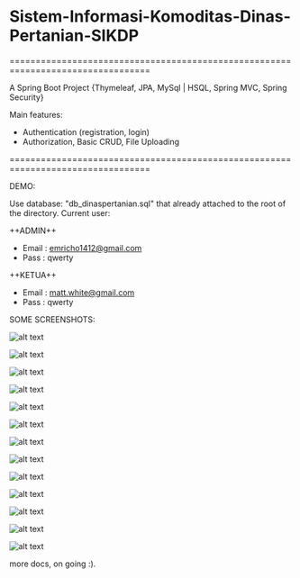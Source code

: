 # Sistem-Informasi-Komoditas-Dinas-Pertanian-SIKDP
=================================================================================

A Spring Boot Project {Thymeleaf, JPA, MySql | HSQL, Spring MVC, Spring Security} 

Main features: 
- Authentication (registration, login) 
- Authorization, Basic CRUD, File Uploading

=================================================================================

DEMO:

Use database: "db_dinaspertanian.sql" that already attached to the root of the directory.
Current user: 

++ADMIN++
- Email : emricho1412@gmail.com 
- Pass  : qwerty

++KETUA++
- Email : matt.white@gmail.com 
- Pass  : qwerty

SOME SCREENSHOTS:

![alt text](https://github.com/RychEmrycho/Sistem-Informasi-Komoditas-Dinas-Pertanian-SIKDP/blob/master/screenshots/Screenshot%20from%202018-12-26%2016-25-10.png)

![alt text](https://github.com/RychEmrycho/Sistem-Informasi-Komoditas-Dinas-Pertanian-SIKDP/blob/master/screenshots/Screenshot%20from%202018-12-26%2016-27-02.png)

![alt text](https://github.com/RychEmrycho/Sistem-Informasi-Komoditas-Dinas-Pertanian-SIKDP/blob/master/screenshots/Screenshot%20from%202018-12-26%2016-27-15.png)

![alt text](https://github.com/RychEmrycho/Sistem-Informasi-Komoditas-Dinas-Pertanian-SIKDP/blob/master/screenshots/Screenshot%20from%202018-12-26%2016-27-33.png)

![alt text](https://github.com/RychEmrycho/Sistem-Informasi-Komoditas-Dinas-Pertanian-SIKDP/blob/master/screenshots/Screenshot%20from%202018-12-26%2016-27-51.png)

![alt text](https://github.com/RychEmrycho/Sistem-Informasi-Komoditas-Dinas-Pertanian-SIKDP/blob/master/screenshots/Screenshot%20from%202018-12-26%2016-28-02.png)

![alt text](https://github.com/RychEmrycho/Sistem-Informasi-Komoditas-Dinas-Pertanian-SIKDP/blob/master/screenshots/Screenshot%20from%202018-12-26%2016-28-26.png)

![alt text](https://github.com/RychEmrycho/Sistem-Informasi-Komoditas-Dinas-Pertanian-SIKDP/blob/master/screenshots/Screenshot%20from%202018-12-26%2016-28-32.png)

![alt text](https://github.com/RychEmrycho/Sistem-Informasi-Komoditas-Dinas-Pertanian-SIKDP/blob/master/screenshots/Screenshot%20from%202018-12-26%2016-28-37.png)

![alt text](https://github.com/RychEmrycho/Sistem-Informasi-Komoditas-Dinas-Pertanian-SIKDP/blob/master/screenshots/Screenshot%20from%202018-12-26%2016-28-56.png)

![alt text](https://github.com/RychEmrycho/Sistem-Informasi-Komoditas-Dinas-Pertanian-SIKDP/blob/master/screenshots/Screenshot%20from%202018-12-26%2016-28-59.png)

![alt text](https://github.com/RychEmrycho/Sistem-Informasi-Komoditas-Dinas-Pertanian-SIKDP/blob/master/screenshots/Screenshot%20from%202018-12-26%2016-29-03.png)

![alt text](https://github.com/RychEmrycho/Sistem-Informasi-Komoditas-Dinas-Pertanian-SIKDP/blob/master/screenshots/Screenshot%20from%202018-12-26%2016-29-07.png)


more docs, on going :).
